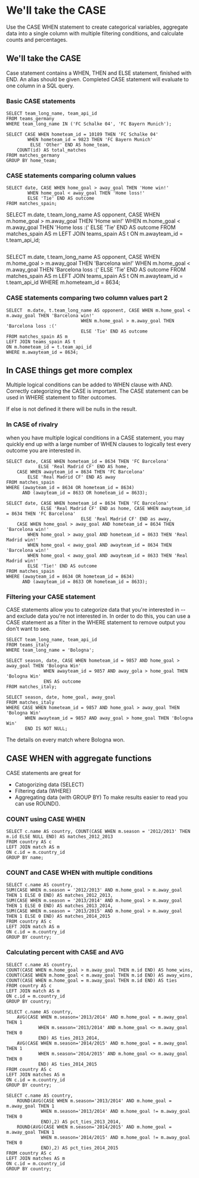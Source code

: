
# We'll take the CASE

Use the CASE WHEN statement to create categorical variables, aggregate data into a single 
column with multiple filtering conditions, and calculate counts and percentages.

## We'll take the CASE

Case statement contains a WHEN, THEN and ELSE statement, finished with END. An alias should be 
given. Completed CASE statement will evaluate to one column in a SQL query.

### Basic CASE statements
```
SELECT team_long_name, team_api_id
FROM teams_germany
WHERE team_long_name IN ('FC Schalke 04', 'FC Bayern Munich');
```
```
SELECT CASE WHEN hometeam_id = 10189 THEN 'FC Schalke 04'
        WHEN hometeam_id = 9823 THEN 'FC Bayern Munich'
         ELSE 'Other' END AS home_team,
	COUNT(id) AS total_matches
FROM matches_germany
GROUP BY home_team;
```

### CASE statements comparing column values
```
SELECT date, CASE WHEN home_goal > away_goal THEN 'Home win!'
		WHEN home_goal < away_goal THEN 'Home loss!'
		ELSE 'Tie' END AS outcome
FROM matches_spain;
```
SELECT m.date, t.team_long_name AS opponent, CASE WHEN m.home_goal > m.away_goal THEN 'Home win!'
       						 WHEN m.home_goal < m.away_goal THEN 'Home loss :('
        					 ELSE 'Tie' END AS outcome
FROM matches_spain AS m
LEFT JOIN teams_spain AS t
ON m.awayteam_id = t.team_api_id;
```
```
SELECT m.date, t.team_long_name AS opponent, CASE WHEN m.home_goal > m.away_goal THEN 'Barcelona win!'
        					WHEN m.home_goal < m.away_goal THEN 'Barcelona loss :(' 
        					ELSE 'Tie' END AS outcome 
FROM matches_spain AS m
LEFT JOIN teams_spain AS t 
ON m.awayteam_id = t.team_api_id
WHERE m.hometeam_id = 8634; 

### CASE statements comparing two column values part 2

```
SELECT  m.date, t.team_long_name AS opponent, CASE WHEN m.home_goal < m.away_goal THEN 'Barcelona win!'
        					WHEN m.home_goal > m.away_goal THEN 'Barcelona loss :(' 
        					ELSE 'Tie' END AS outcome
FROM matches_spain AS m
LEFT JOIN teams_spain AS t 
ON m.hometeam_id = t.team_api_id
WHERE m.awayteam_id = 8634;
```

## In CASE things get more complex

Multiple logical conditions can be added to WHEN clause with AND. Correctly categorizing the CASE
is important. The CASE statement can be used in WHERE statement to filter outcomes.

If else is not defined it there will be nulls in the result.

### In CASE of rivalry
when you have multiple logical conditions in a CASE statement, you may quickly end up with a large number 
of WHEN clauses to logically test every outcome you are interested in. 
```
SELECT date, CASE WHEN hometeam_id = 8634 THEN 'FC Barcelona' 
        	ELSE 'Real Madrid CF' END AS home,
	CASE WHEN awayteam_id = 8634 THEN 'FC Barcelona' 
        ELSE 'Real Madrid CF' END AS away
FROM matches_spain
WHERE (awayteam_id = 8634 OR hometeam_id = 8634)
      AND (awayteam_id = 8633 OR hometeam_id = 8633);
```
```
SELECT date, CASE WHEN hometeam_id = 8634 THEN 'FC Barcelona' 
             ELSE 'Real Madrid CF' END as home, CASE WHEN awayteam_id = 8634 THEN 'FC Barcelona' 
         					ELSE 'Real Madrid CF' END as away,
	CASE WHEN home_goal > away_goal AND hometeam_id = 8634 THEN 'Barcelona win!'
        WHEN home_goal > away_goal AND hometeam_id = 8633 THEN 'Real Madrid win!'
        WHEN home_goal < away_goal AND awayteam_id = 8634 THEN 'Barcelona win!'
        WHEN home_goal < away_goal AND awayteam_id = 8633 THEN 'Real Madrid win!'
        ELSE 'Tie!' END AS outcome
FROM matches_spain
WHERE (awayteam_id = 8634 OR hometeam_id = 8634)
      AND (awayteam_id = 8633 OR hometeam_id = 8633);
```

### Filtering your CASE statement
CASE statements allow you to categorize data that you're interested in -- and exclude data 
you're not interested in. In order to do this, you can use a CASE statement as a filter in 
the WHERE statement to remove output you don't want to see.

```
SELECT team_long_name, team_api_id
FROM teams_italy
WHERE team_long_name = 'Bologna';
```
```
SELECT season, date, CASE WHEN hometeam_id = 9857 AND home_goal > away_goal THEN 'Bologna Win'
			  WHEN awayteam_id = 9857 AND away_gola > home_goal THEN 'Bologna Win'
			  ENS AS outcome
FROM matches_italy;
```
```
SELECT season, date, home_goal, away_goal
FROM matches_italy
WHERE CASE WHEN hometeam_id = 9857 AND home_goal > away_goal THEN 'Bologna Win'
	   WHEN awayteam_id = 9857 AND away_goal > home_goal THEN 'Bologna Win'
	   END IS NOT NULL;
```
The details on every match where Bologna won.


## CASE WHEN with aggregate functions
CASE statements are great for 
* Catogorizing data (SELECT)
* Filtering data (WHERE)
* Aggregating data (with GROUP BY)
To make results easier to read you can use ROUND().

### COUNT using CASE WHEN
```
SELECT c.name AS country, COUNT(CASE WHEN m.season = '2012/2013' THEN m.id ELSE NULL END) AS matches_2012_2013
FROM country AS c
LEFT JOIN match AS m
ON c.id = m.country_id
GROUP BY name;
```
### COUNT and CASE WHEN with multiple conditions
```
SELECT c.name AS country,
SUM(CASE WHEN m.season = '2012/2013' AND m.home_goal > m.away_goal THEN 1 ELSE 0 END) AS matches_2012_2013,
SUM(CASE WHEN m.season = '2013/2014' AND m.home_goal > m.away_goal THEN 1 ELSE 0 END) AS matches_2013_2014,
SUM(CASE WHEN m.season = '2013/2015' AND m.home_goal > m.away_goal THEN 1 ELSE 0 END) AS matches_2014_2015
FROM country AS c
LEFT JOIN match AS m
ON c.id = m.country_id
GROUP BY country;
```

### Calculating percent with CASE and AVG
```
SELECT c.name AS country,
COUNT(CASE WHEN m.home_goal > m.away_goal THEN m.id END) AS home_wins,
COUNT(CASE WHEN m.home_goal < m.away_goal THEN m.id END) AS away_wins,
COUNT(CASE WHEN m.home_goal = m.away_goal THEN m.id END) AS ties
FROM country AS c
LEFT JOIN match AS m
ON c.id = m.country_id
GROUP BY country;
```
```
SELECT c.name AS country,
	AVG(CASE WHEN m.season='2013/2014' AND m.home_goal = m.away_goal THEN 1
			WHEN m.season='2013/2014' AND m.home_goal <> m.away_goal THEN 0
			END) AS ties_2013_2014,
	AVG(CASE WHEN m.season='2014/2015' AND m.home_goal = m.away_goal THEN 1
			WHEN m.season='2014/2015' AND m.home_goal <> m.away_goal THEN 0
			END) AS ties_2014_2015
FROM country AS c
LEFT JOIN matches AS m
ON c.id = m.country_id
GROUP BY country;
```
```
SELECT c.name AS country,
	ROUND(AVG(CASE WHEN m.season='2013/2014' AND m.home_goal = m.away_goal THEN 1
			 WHEN m.season='2013/2014' AND m.home_goal != m.away_goal THEN 0
			 END),2) AS pct_ties_2013_2014,
	ROUND(AVG(CASE WHEN m.season='2014/2015' AND m.home_goal = m.away_goal THEN 1
			 WHEN m.season='2014/2015' AND m.home_goal != m.away_goal THEN 0
			 END),2) AS pct_ties_2014_2015
FROM country AS c
LEFT JOIN matches AS m
ON c.id = m.country_id
GROUP BY country;
```